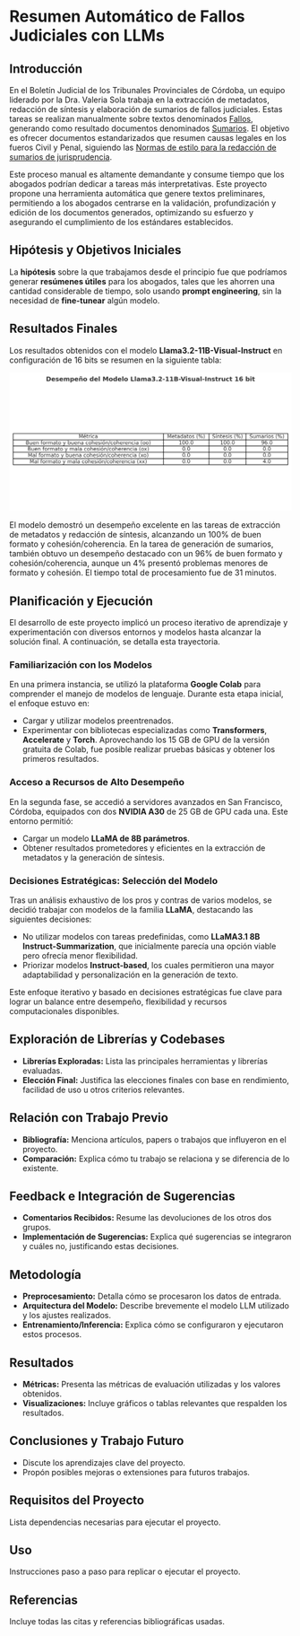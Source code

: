 # Resumen Automático de Fallos Judiciales con LLMs

## Introducción
En el Boletín Judicial de los Tribunales Provinciales de Córdoba, un equipo liderado por la Dra. Valeria Sola trabaja en la extracción de metadatos, redacción de síntesis y elaboración de sumarios de fallos judiciales. Estas tareas se realizan manualmente sobre textos denominados [Fallos](https://drive.google.com/file/d/1M7qSGdbUqznr94c2qDan3uIS5SkR5TiE/view?usp=sharing), generando como resultado documentos denominados [Sumarios](https://drive.google.com/file/d/1yk6CjVThjc6iFP7Dw3XlPv6srfCkQhDi/view?usp=sharing). El objetivo es ofrecer documentos estandarizados que resumen causas legales en los fueros Civil y Penal, siguiendo las [Normas de estilo para la redacción de sumarios de jurisprudencia](https://drive.google.com/file/d/18NEBdtVR5UuGBziGEfFb1CA8ePUUsOnd/view?usp=sharing).

Este proceso manual es altamente demandante y consume tiempo que los abogados podrían dedicar a tareas más interpretativas. Este proyecto propone una herramienta automática que genere textos preliminares, permitiendo a los abogados centrarse en la validación, profundización y edición de los documentos generados, optimizando su esfuerzo y asegurando el cumplimiento de los estándares establecidos.

## Hipótesis y Objetivos Iniciales

La **hipótesis** sobre la que trabajamos desde el principio fue que podríamos generar **resúmenes útiles** para los abogados, tales que les ahorren una cantidad considerable de tiempo, solo usando **prompt engineering**, sin la necesidad de **fine-tunear** algún modelo.



## Resultados Finales

Los resultados obtenidos con el modelo **Llama3.2-11B-Visual-Instruct** en configuración de 16 bits se resumen en la siguiente tabla:

![Desempeño del Modelo Llama3.2-11B-Visual-Instruct 16 bit](llama3_2_performance.png)

El modelo demostró un desempeño excelente en las tareas de extracción de metadatos y redacción de síntesis, alcanzando un 100% de buen formato y cohesión/coherencia. En la tarea de generación de sumarios, también obtuvo un desempeño destacado con un 96% de buen formato y cohesión/coherencia, aunque un 4% presentó problemas menores de formato y cohesión. El tiempo total de procesamiento fue de 31 minutos.


## Planificación y Ejecución

El desarrollo de este proyecto implicó un proceso iterativo de aprendizaje y experimentación con diversos entornos y modelos hasta alcanzar la solución final. A continuación, se detalla esta trayectoria.

### Familiarización con los Modelos
En una primera instancia, se utilizó la plataforma **Google Colab** para comprender el manejo de modelos de lenguaje. Durante esta etapa inicial, el enfoque estuvo en:
- Cargar y utilizar modelos preentrenados.
- Experimentar con bibliotecas especializadas como **Transformers**, **Accelerate** y **Torch**.
Aprovechando los 15 GB de GPU de la versión gratuita de Colab, fue posible realizar pruebas básicas y obtener los primeros resultados.

### Acceso a Recursos de Alto Desempeño
En la segunda fase, se accedió a servidores avanzados en San Francisco, Córdoba, equipados con dos **NVIDIA A30** de 25 GB de GPU cada una. Este entorno permitió:
- Cargar un modelo **LLaMA de 8B parámetros**.
- Obtener resultados prometedores y eficientes en la extracción de metadatos y la generación de síntesis.

### Decisiones Estratégicas: Selección del Modelo
Tras un análisis exhaustivo de los pros y contras de varios modelos, se decidió trabajar con modelos de la familia **LLaMA**, destacando las siguientes decisiones:
- No utilizar modelos con tareas predefinidas, como **LLaMA3.1 8B Instruct-Summarization**, que inicialmente parecía una opción viable pero ofrecía menor flexibilidad.
- Priorizar modelos **Instruct-based**, los cuales permitieron una mayor adaptabilidad y personalización en la generación de texto.

Este enfoque iterativo y basado en decisiones estratégicas fue clave para lograr un balance entre desempeño, flexibilidad y recursos computacionales disponibles.


## Exploración de Librerías y Codebases
- **Librerías Exploradas:** Lista las principales herramientas y librerías evaluadas.
- **Elección Final:** Justifica las elecciones finales con base en rendimiento, facilidad de uso u otros criterios relevantes.

## Relación con Trabajo Previo
- **Bibliografía:** Menciona artículos, papers o trabajos que influyeron en el proyecto.
- **Comparación:** Explica cómo tu trabajo se relaciona y se diferencia de lo existente.

## Feedback e Integración de Sugerencias
- **Comentarios Recibidos:** Resume las devoluciones de los otros dos grupos.
- **Implementación de Sugerencias:** Explica qué sugerencias se integraron y cuáles no, justificando estas decisiones.

## Metodología
- **Preprocesamiento:** Detalla cómo se procesaron los datos de entrada.
- **Arquitectura del Modelo:** Describe brevemente el modelo LLM utilizado y los ajustes realizados.
- **Entrenamiento/Inferencia:** Explica cómo se configuraron y ejecutaron estos procesos.

## Resultados
- **Métricas:** Presenta las métricas de evaluación utilizadas y los valores obtenidos.
- **Visualizaciones:** Incluye gráficos o tablas relevantes que respalden los resultados.

## Conclusiones y Trabajo Futuro
- Discute los aprendizajes clave del proyecto.
- Propón posibles mejoras o extensiones para futuros trabajos.

## Requisitos del Proyecto
Lista dependencias necesarias para ejecutar el proyecto.

## Uso
Instrucciones paso a paso para replicar o ejecutar el proyecto.

## Referencias
Incluye todas las citas y referencias bibliográficas usadas.

